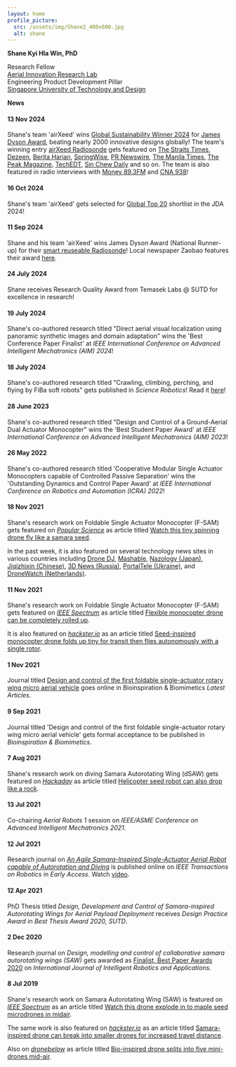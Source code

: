 ```yaml
---
layout: home
profile_picture:
  src: /assets/img/Shane2_400x600.jpg
  alt: shane
---
```



**Shane Kyi Hla Win, PhD**  

Research Fellow<br>
<a href="https://www.youtube.com/channel/UC2vFNGGJxreSk42lAIt6v-w">Aerial Innovation Research Lab</a><br>
Engineering Product Development Pillar<br>
<a href="https://sutd.edu.sg/">Singapore University of Technology and Design</a> 






**News**

#### 13 Nov 2024

Shane's team 'airXeed' wins [Global Sustainability Winner 2024](https://www.dyson.co.uk/discover/sustainability/james-dyson-award/2024-global-winners-airxeed-radiosonde) for [James Dyson Award](https://www.jamesdysonaward.org/en-US/), beating nearly 2000 innovative designs globally! The team's winning entry [airXeed Radiosonde](https://www.jamesdysonaward.org/en-US/2024/project/airxeed-radiosonde) gets featured on [The Straits Times](https://www.straitstimes.com/singapore/maple-seed-inspired-tech-wins-james-dyson-sustainability-award), [Dezeen](https://www.dezeen.com/2024/11/13/james-dyson-award-2024-international-winners/#/), [Berita Harian](https://www.beritaharian.sg/singapura/dua-penyelidik-sutd-menang-anugerah-james-dyson-bagi-alat-pemantau-cuaca-mampan), [SpringWise](https://springwise.com/innovation/sustainability/tackling-plastic-and-e-waste-from-weather-balloons/), [PR Newswire](https://www.prnewswire.com/in/news-releases/james-dyson-award-announces-its-2024-global-winners-hair-loss-prevention-device-for-chemotherapy-patients-and-sustainable-maple-seed-weather-balloon-302305708.html), [The Manila Times](https://www.manilatimes.net/2024/11/18/tmt-newswire/james-dyson-award-announces-2024-global-winners/2005952), [The Peak Magazine](https://www.thepeakmagazine.com.sg/lifestyle/james-dyson-award-20241), [TechEDT](https://www.techedt.com/local-inventors-win-global-james-dyson-award-for-sustainable-weather-monitoring-device), [Sin Chew Daily](https://www.sinchew.com.my/news/20241204/supplement/6123979) and so on. The team is also featured in radio interviews with [Money 89.3FM](https://omny.fm/shows/moneyfm-morning-show/mind-your-business-how-did-two-singaporean-invento) and [CNA 938](https://www.channelnewsasia.com/listen/daily-cuts/singaporean-inventors-win-james-dyson-award-2024-4627581?field_season_value=621121&page=1)! 

#### 16 Oct 2024
Shane's team 'airXeed' gets selected for [Global Top 20](https://www.dyson.co.uk/discover/sustainability/james-dyson-award/james-dyson-award-2024-global-top-20-shortlist) shortlist in the JDA 2024!

#### 11 Sep 2024
Shane and his team 'airXeed' wins James Dyson Award (National Runner-up) for their [smart reuseable Radiosonde](https://www.jamesdysonaward.org/en-US/2024/project/airxeed-radiosonde)! Local newspaper Zaobao features their award [here](https://www.zaobao.com.sg/news/singapore/story20240912-4677956).

#### 24 July 2024
Shane receives Research Quality Award from Temasek Labs @ SUTD for excellence in research!

#### 19 July 2024

Shane's co-authored research titled "Direct aerial visual localization using panoramic synthetic images and domain adaptation" wins the 'Best Conference Paper Finalist' at _IEEE International Conference on Advanced Intelligent Mechatronics (AIM) 2024_!

#### 18 July 2024

Shane's co-authored research titled "Crawling, climbing, perching, and flying by FiBa soft robots" gets published in _Science Robotics_! Read it [here](https://doi.org/10.1126/scirobotics.adk4533)!

#### 28 June 2023

Shane's co-authored research titled "Design and Control of a Ground-Aerial Dual Actuator Monocopter" wins the 'Best Student Paper Award' at _IEEE International Conference on Advanced Intelligent Mechatronics (AIM) 2023_!

#### 26 May 2022

Shane's co-authored research titled 'Cooperative Modular Single Actuator Monocopters capable of Controlled Passive Separation' wins the 'Outstanding Dynamics and Control Paper Award' at _IEEE International Conference on Robotics and Automation (ICRA) 2022_!

#### 18 Nov 2021

Shane's research work on Foldable Single Actuator Monocopter (F-SAM) gets featured on _[Popular Science](https://www.popsci.com)_ as article titled [Watch this tiny spinning drone fly like a samara seed](https://www.popsci.com/technology/monocopter-f-sam-drone/).

In the past week, it is also featured on several technology news sites in various countries including [Drone DJ](https://dronedj.com/2021/11/12/monocopter-drone/), [Mashable](https://mashable.com/video/small-foldable-drone), [Nazology (Japan)](https://nazology.net/archives/99822/2), [Jiqizhixin (Chinese)](https://www.jiqizhixin.com/articles/2021-11-13-3), [3D News (Russia)](https://3dnews.ru/1053573/predstavlen-gibkiy-dron-kotoriy-mogno-svernut-v-trubochku), [PortalTele (Ukraine)](https://portaltele.com.ua/equipment/videosposterezhennya/predstavlenyj-gnuchkyj-dron-yakyj-mozhna-zgornuty-v-trubochku-1.html), and [DroneWatch (Netherlands)](https://www.dronewatch.nl/2021/11/16/deze-drone-is-oprolbaar-en-vliegt-als-een-esdoornzaadje/).

#### 11 Nov 2021

Shane's research work on Foldable Single Actuator Monocopter (F-SAM) gets featured on _[IEEE Spectrum](https://spectrum.ieee.org)_ as article titled [Flexible monocopter drone can be completely rolled up](https://spectrum.ieee.org/foldable-monocopter-drone).

It is also featured on _[hackster.io](https://www.hackster.io)_ as an article titled [Seed-inspired monocopter drone folds up tiny for transit then flies autonomously with a single rotor](https://www.hackster.io/news/seed-inspired-monocopter-drone-folds-up-tiny-for-transit-then-flies-autonomously-with-a-single-rotor-b605218ea456).

#### 1 Nov 2021

Journal titled [Design and control of the first foldable single-actuator rotary wing micro aerial vehicle](https://iopscience.iop.org/article/10.1088/1748-3190/ac253a) goes online in Bioinspiration & Biomimetics _Latest Articles_.

#### 9 Sep 2021

Journal titled 'Design and control of the first foldable single-actuator rotary wing micro aerial vehicle' gets formal acceptance to be published in _Bioinspiration & Biomimetics_.

#### 7 Aug 2021

Shane's research work on diving Samara Autorotating Wing (dSAW) gets featured on _[Hackaday](https://hackaday.com)_ as article titled [Helicopter seed robot can also drop like a rock](https://hackaday.com/2021/08/07/helicopter-seed-robot-can-also-drop-like-a-rock/).

#### 13 Jul 2021    

Co-chairing _Aerial Robots 1_ session on _IEEE/ASME Conference on Advanced Intelligent Mechatronics 2021_.

#### 12 Jul 2021

Research journal on [_An Agile Samara-Inspired Single-Actuator Aerial Robot capable of Autorotation and Diving_](https://ieeexplore.ieee.org/document/9480601) is published online on _IEEE Transactions on Robotics_ in _Early Access_. Watch [video](https://youtu.be/h1UJhhoAxVw).

#### 12 Apr 2021

PhD Thesis titled _Design, Development and Control of Samara-inspired Autorotating Wings for Aerial Payload Deployment_ receives _Design Practice Award_ in _Best Thesis Award 2020, SUTD_.

#### 2 Dec 2020

Research journal on _Design, modelling and control of collaborative samara autorotating wings (SAW)_ gets awarded as [Finalist, Best Paper Awards 2020](https://www.springer.com/journal/41315/updates/18638712) on _International Journal of Intelligent Robotics and Applications_.

#### 8 Jul 2019

Shane's research work on Samara Autorotating Wing (SAW) is featured on _[IEEE Spectrum](https://spectrum.ieee.org)_ as an article titled [Watch this drone explode in to maple seed microdrones in midair](https://spectrum.ieee.org/watch-this-drone-explode-into-maple-seed-microdrones-in-midair).

The same work is also featured on _[hackster.io](https://www.hackster.io)_ as an article titled [Samara-inspired drone can break into smaller drones for increased travel distance](https://www.hackster.io/news/samara-inspired-drone-can-break-into-smaller-drones-for-increased-travel-distance-4967c9f17ade).

Also on _[dronebelow](https://dronebelow.com)_ as article titled [Bio-inspired drone splits into five mini-drones mid-air](https://dronebelow.com/2019/07/16/bio-inspired-drone-splits-into-five-mini-drones-mid-air/).
<!--stackedit_data:
eyJoaXN0b3J5IjpbOTMzMzI0Njg5LDM4NDMzODUxMF19
-->
